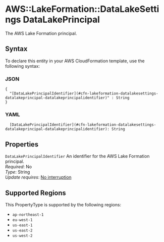 # AWS::LakeFormation::DataLakeSettings DataLakePrincipal<a name="aws-properties-lakeformation-datalakesettings-datalakeprincipal"></a>

The AWS Lake Formation principal\.

## Syntax<a name="aws-properties-lakeformation-datalakesettings-datalakeprincipal-syntax"></a>

To declare this entity in your AWS CloudFormation template, use the following syntax:

### JSON<a name="aws-properties-lakeformation-datalakesettings-datalakeprincipal-syntax.json"></a>

```
{
  "[DataLakePrincipalIdentifier](#cfn-lakeformation-datalakesettings-datalakeprincipal-datalakeprincipalidentifier)" : String
}
```

### YAML<a name="aws-properties-lakeformation-datalakesettings-datalakeprincipal-syntax.yaml"></a>

```
  [DataLakePrincipalIdentifier](#cfn-lakeformation-datalakesettings-datalakeprincipal-datalakeprincipalidentifier): String
```

## Properties<a name="aws-properties-lakeformation-datalakesettings-datalakeprincipal-properties"></a>

`DataLakePrincipalIdentifier`  <a name="cfn-lakeformation-datalakesettings-datalakeprincipal-datalakeprincipalidentifier"></a>
An identifier for the AWS Lake Formation principal\.  
*Required*: No  
*Type*: String  
*Update requires*: [No interruption](https://docs.aws.amazon.com/AWSCloudFormation/latest/UserGuide/using-cfn-updating-stacks-update-behaviors.html#update-no-interrupt)

## Supported Regions

This PropertyType is supported by the following regions:

- `ap-northeast-1`
- `eu-west-1`
- `us-east-1`
- `us-east-2`
- `us-west-2`
